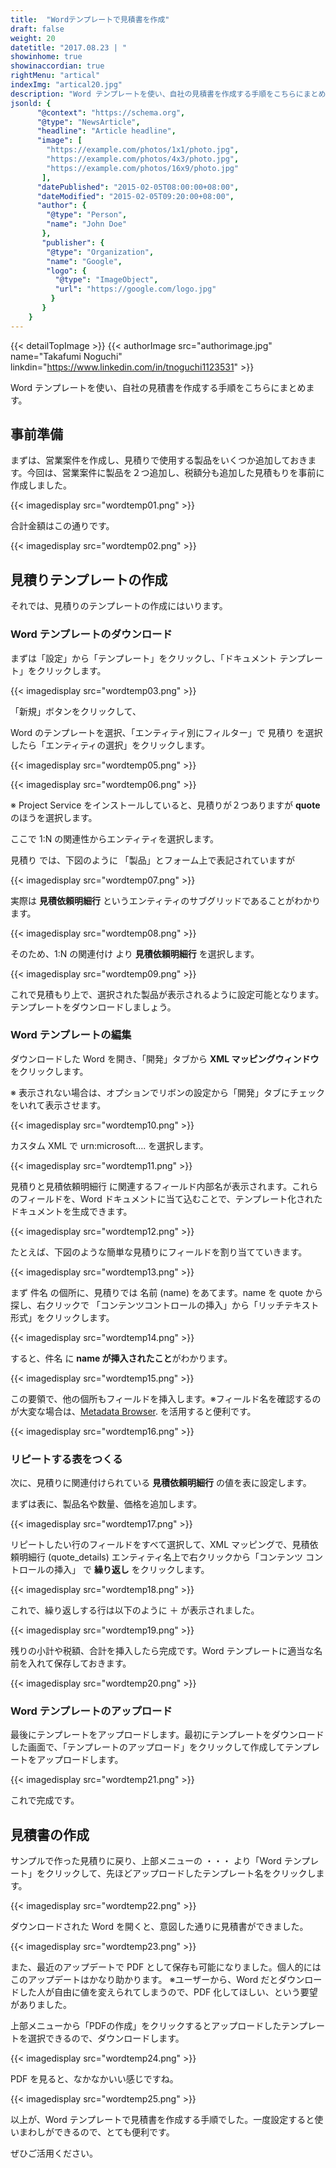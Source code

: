 ```yaml
---
title:  "Wordテンプレートで見積書を作成"
draft: false
weight: 20
datetitle: "2017.08.23 | "
showinhome: true
showinaccordian: true
rightMenu: "artical"
indexImg: "artical20.jpg"
description: "Word テンプレートを使い、自社の見積書を作成する手順をこちらにまとめます。"
jsonld: {
      "@context": "https://schema.org",
      "@type": "NewsArticle",
      "headline": "Article headline",
      "image": [
        "https://example.com/photos/1x1/photo.jpg",
        "https://example.com/photos/4x3/photo.jpg",
        "https://example.com/photos/16x9/photo.jpg"
       ],
      "datePublished": "2015-02-05T08:00:00+08:00",
      "dateModified": "2015-02-05T09:20:00+08:00",
      "author": {
        "@type": "Person",
        "name": "John Doe"
       },
       "publisher": {
        "@type": "Organization",
        "name": "Google",
        "logo": {
          "@type": "ImageObject",
          "url": "https://google.com/logo.jpg"
         }
       }
    }
---
```

{{< detailTopImage >}}
{{< authorImage src="authorimage.jpg" name="Takafumi Noguchi" linkdin="https://www.linkedin.com/in/tnoguchi1123531" >}}
<!-- Intro  -->
Word テンプレートを使い、自社の見積書を作成する手順をこちらにまとめます。

## 事前準備
まずは、営業案件を作成し、見積りで使用する製品をいくつか追加しておきます。今回は、営業案件に製品を２つ追加し、税額分も追加した見積もりを事前に作成しました。
<!-- Image= wordtemp01.png -->
{{< imagedisplay src="wordtemp01.png" >}}

合計金額はこの通りです。
<!-- Image= wordtemp02.png -->
{{< imagedisplay src="wordtemp02.png" >}}

## 見積りテンプレートの作成
それでは、見積りのテンプレートの作成にはいります。

### Word テンプレートのダウンロード
まずは「設定」から「テンプレート」をクリックし、「ドキュメント テンプレート」をクリックします。
<!-- Image= wordtemp03.png -->
{{< imagedisplay src="wordtemp03.png" >}}

「新規」ボタンをクリックして、

Word のテンプレートを選択、「エンティティ別にフィルター」で 見積り を選択したら「エンティティの選択」をクリックします。
<!-- Image= wordtemp05.png -->
{{< imagedisplay src="wordtemp05.png" >}}

<!-- Image= wordtemp06.png -->
{{< imagedisplay src="wordtemp06.png" >}}

※ Project Service をインストールしていると、見積りが２つありますが **quote** のほうを選択します。


ここで 1:N の関連性からエンティティを選択します。

見積り では、下図のように 「製品」とフォーム上で表記されていますが
<!-- Image= wordtemp07.png -->
{{< imagedisplay src="wordtemp07.png" >}}

実際は **見積依頼明細行** というエンティティのサブグリッドであることがわかります。
<!-- Image= wordtemp08.png -->
{{< imagedisplay src="wordtemp08.png" >}}

そのため、1:N の関連付け より **見積依頼明細行** を選択します。
<!-- Imahe= wordtemp09.png -->
{{< imagedisplay src="wordtemp09.png" >}}

これで見積もり上で、選択された製品が表示されるように設定可能となります。テンプレートをダウンロードしましょう。

### Word テンプレートの編集
ダウンロードした Word を開き、「開発」タブから **XML マッピングウィンドウ** をクリックします。

※ 表示されない場合は、オプションでリボンの設定から「開発」タブにチェックをいれて表示させます。
<!-- Image= wordtemp10.png -->
{{< imagedisplay src="wordtemp10.png" >}}

カスタム XML で urn:microsoft…. を選択します。
<!-- Image= wordtemp11.png -->
{{< imagedisplay src="wordtemp11.png" >}}

見積りと見積依頼明細行 に関連するフィールド内部名が表示されます。これらのフィールドを、Word ドキュメントに当て込むことで、テンプレート化されたドキュメントを生成できます。
<!-- Image= wordtemp12.png -->
{{< imagedisplay src="wordtemp12.png" >}}

たとえば、下図のような簡単な見積りにフィールドを割り当てていきます。
<!-- Image= wordtemp13.png -->
{{< imagedisplay src="wordtemp13.png" >}}

まず 件名 の個所に、見積りでは 名前 (name) をあてます。name を quote から探し、右クリックで 「コンテンツコントロールの挿入」から「リッチテキスト形式」をクリックします。
<!-- Image= wordtemp14.png -->
{{< imagedisplay src="wordtemp14.png" >}}

すると、件名 に **name が挿入されたこと**がわかります。
<!-- Image= wordtemp15.png -->
{{< imagedisplay src="wordtemp15.png" >}}

この要領で、他の個所もフィールドを挿入します。※フィールド名を確認するのが大変な場合は、[Metadata Browser](https://docs.microsoft.com/ja-jp/dynamics365/customerengagement/on-premises/developer/browse-your-metadata). を活用すると便利です。 
<!-- Image= wordtemp16.png -->
{{< imagedisplay src="wordtemp16.png" >}}

### リピートする表をつくる
次に、見積りに関連付けられている **見積依頼明細行** の値を表に設定します。

まずは表に、製品名や数量、価格を追加します。
<!-- Image= wordtemp17.png -->
{{< imagedisplay src="wordtemp17.png" >}}

リピートしたい行のフィールドをすべて選択して、XML マッピングで、見積依頼明細行 (quote_details) エンティティ名上で右クリックから「コンテンツ コントロールの挿入」 で **繰り返し** をクリックします。
<!-- Image= wordtemp18.png -->
{{< imagedisplay src="wordtemp18.png" >}}

これで、繰り返しする行は以下のように ＋ が表示されました。
<!-- Image= wordtemp19.png -->
{{< imagedisplay src="wordtemp19.png" >}}

残りの小計や税額、合計を挿入したら完成です。Word テンプレートに適当な名前を入れて保存しておきます。
<!-- Image= wordtemp20.png -->
{{< imagedisplay src="wordtemp20.png" >}}

### Word テンプレートのアップロード
最後にテンプレートをアップロードします。最初にテンプレートをダウンロードした画面で、「テンプレートのアップロード」をクリックして作成してテンプレートをアップロードします。
<!-- Image= wordtemp21.png -->
{{< imagedisplay src="wordtemp21.png" >}}

これで完成です。

## 見積書の作成
サンプルで作った見積りに戻り、上部メニューの ・・・ より「Word テンプレート」をクリックして、先ほどアップロードしたテンプレート名をクリックします。
<!-- Image= wordtemp22.png -->
{{< imagedisplay src="wordtemp22.png" >}}

ダウンロードされた Word を開くと、意図した通りに見積書ができました。
<!-- Image= wordtemp23.png -->
{{< imagedisplay src="wordtemp23.png" >}}

また、最近のアップデートで PDF として保存も可能になりました。個人的にはこのアップデートはかなり助かります。
※ユーザーから、Word だとダウンロードした人が自由に値を変えられてしまうので、PDF 化してほしい、という要望がありました。

上部メニューから「PDFの作成」をクリックするとアップロードしたテンプレートを選択できるので、ダウンロードします。
<!-- Image= wordtemp24.png -->
{{< imagedisplay src="wordtemp24.png" >}}

PDF を見ると、なかなかいい感じですね。
<!-- Image= wordtemp25.png -->
{{< imagedisplay src="wordtemp25.png" >}}

以上が、Word テンプレートで見積書を作成する手順でした。一度設定すると使いまわしができるので、とても便利です。

ぜひご活用ください。